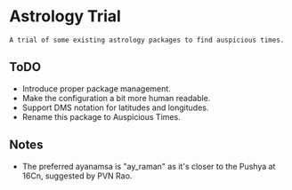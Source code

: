 # Astrology Trial

	A trial of some existing astrology packages to find auspicious times.


## ToDO
* Introduce proper package management.
* Make the configuration a bit more human readable.
* Support DMS notation for latitudes and longitudes.
* Rename this package to Auspicious Times.

## Notes
* The preferred ayanamsa is "ay_raman" as it's closer to the Pushya at 16Cn, suggested by PVN Rao.

